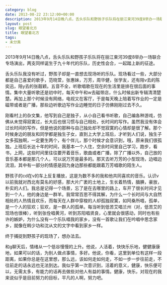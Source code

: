 ```yaml
---
category: blog
date: 2013-08-22 23:12:00+00:00
description: 2013年9月14日晚八点，舌头乐队和野孩子乐队将在丽江束河39度8举办一场联合
layout: post
slug: 眼望着北方
title: 眼望着北方
tags:
- 未分类
---
```


2013年9月14日晚八点，舌头乐队和野孩子乐队将在丽江束河39度8举办一场联合专场演出，两支同样诞生于九十年代的乐队，历史性会合，一起踏上新的征途。  
  
舌头乐队我没有听过，野孩子却是一直想去现场听的乐队。现场看过一些，大部分都是自己喜爱的歌手，范晓萱，张惠妹，万芳，周华健，张学友，还有陪v去的陈奕迅，陪y去的张靓颖。五音不全，听歌唱歌在现在的生活里是排在很后面的事情。集中大量听歌还是初中时，每天中午和w去磁带店，什么时候出新专辑清清楚楚。再加上那个时候没有网络，电视又在客厅，于是每天晚上陪着写作业的一定是磁带或者是广播，那些边听歌边写作业边睡觉的日子仿佛刚刚过去不久。  
  
刚看村上的杂文集，他写到自己是独子，从小自己看书听歌，自己编各种游戏，仿佛从未觉得寂寞过，长大后也很习惯与自己相处，长时间的写作。虽然我没有体会过长时间的写作，但是他说的那种与自己独处却不觉寂寞的心情却是很了解。那个时候身边的朋友和同学都是独生子女，直到上大学上班后，才听到人们说，独生子女多孤独啊，一定要生两个，有个伴儿，那个时候才会意识到，哦，原来我们很孤独。上班后长达十年的时间，我基本一个人住，空余时间里自己学习，跑步，看书，上网，这些时间里往往要开着音乐，歌曲或者广播，除了广播以外，自己放的音乐基本都是那几个人，可以说万芳是最多的。那天去听万芳的小型现场，边唱边流泪，其中有一部分的情感是因为身边那些都能跟着万芳唱歌的陌生人。  
  
野孩子的cd在v的车上反复播放，这是为数不多的我和他共同喜欢的音乐。认识v以前我就对西北有莫名的好感，那大片广袤的土地上，生长着热情，腼腆，豪放，朴实的人们。我总是记得一个场景，忘了是在去哪里的路上，车开了很长时间才见到一个人，他的身边是一群羊。我常常百思不得其解，为什么一个长时间与大自然相处的人热情且欢乐，而每天在人群中穿梭的人却孤独寂寞，如阿桑所唱，孤单，是一个人的狂欢；狂欢，是一群人的孤单。每当听到低苦艾唱兰州（对，低苦艾的现场也很棒），听到张佺唱黄河，听到苏阳唱贤良，心里就会很感动，同时也有些许的嫉妒，为什么没有一个乐队唱我的家乡，没有一首歌让我们在吟唱中思念家乡，就像在韩少功和沈从文的文字中看到家乡一样。  
  
终于捕捉到野孩子的现场了，想办法去。  
  
和g聊天后，情绪从一个低谷慢慢的上升。他说，人活着，快快乐乐地，健健康康地，如果可以的话，为别人做点事情，多好。他说，你看，这里到单位有这样一段距离，如果你总是在这里想，那么远，该如何走如何走，不如一步一步往前走，不往前走的话永远也无法到达。我似乎第一次意识到，活着的意义，健康，快乐便可以，无需太多，有能力的话再去做些对他人有益的事情。健康，快乐，对现在的我来说似乎是目前努力的目标，平凡的人啊，努力吧。
